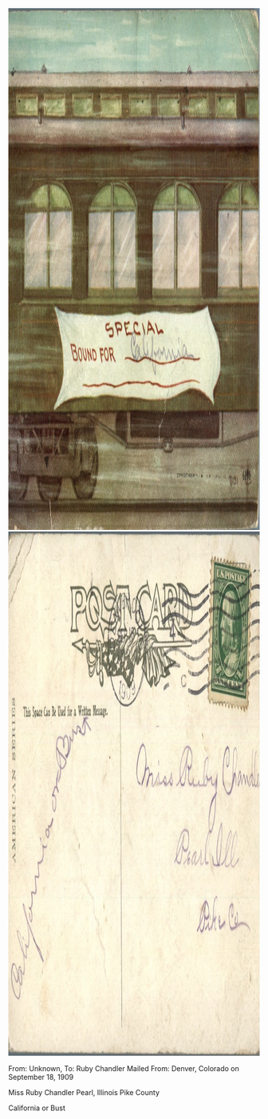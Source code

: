 <html><body><a href="/wp-content/uploads/2014/05/postcard-2014-20140514_19191965_0256.jpg"><img class="alignnone size-full wp-image-705" src="/wp-content/uploads/2014/05/postcard-2014-20140514_19191965_0256.jpg" alt="postcard-2014-20140514_19191965_0256" width="1526" height="1046"></a> <a href="/wp-content/uploads/2014/05/postcard-2014-20140514_19192775_0257.jpg"><img class="alignnone size-full wp-image-706" src="/wp-content/uploads/2014/05/postcard-2014-20140514_19192775_0257.jpg" alt="postcard-2014-20140514_19192775_0257" width="1546" height="1051"></a>

From: Unknown, To: Ruby Chandler
Mailed From: Denver, Colorado on September 18, 1909

Miss Ruby Chandler
Pearl, Illinois
Pike County

California or Bust</body></html>